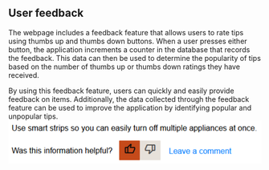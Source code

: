## User feedback
The webpage includes a feedback feature that allows users to rate tips using thumbs up and thumbs down buttons. When a user presses either button, the application increments a counter in the database that records the feedback. This data can then be used to determine the popularity of tips based on the number of thumbs up or thumbs down ratings they have received.

By using this feedback feature, users can quickly and easily provide feedback on items. Additionally, the data collected through the feedback feature can be used to improve the application by identifying popular and unpopular tips.
![Thumbsup selected](../img/userfeedback_01.png)


